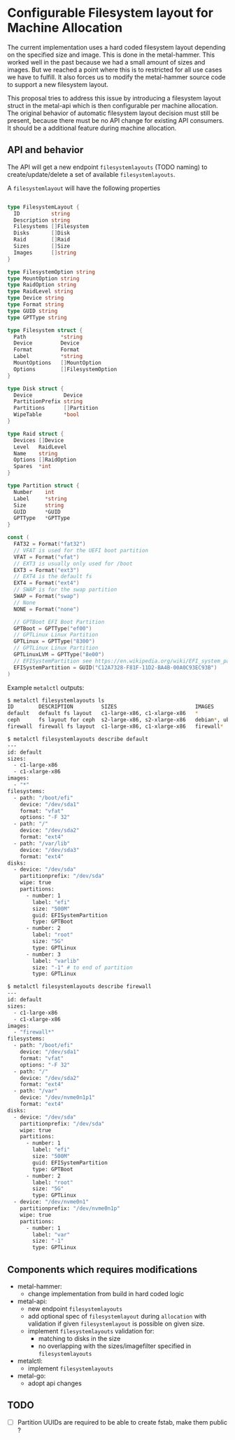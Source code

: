 # Configurable Filesystem layout for Machine Allocation

The current implementation uses a hard coded filesystem layout depending on the specified size and image. This is done in the metal-hammer. This worked well in the past because we had a small amount of sizes and images. But we reached a point where this is to restricted for all use cases we have to fulfill. It also forces us to modify the metal-hammer source code to support a new filesystem layout.

This proposal tries to address this issue by introducing a filesystem layout struct in the metal-api which is then configurable per machine allocation.
The original behavior of automatic filesystem layout decision must still be present, because there must be no API change for existing API consumers. It should be a additional feature during machine allocation.

## API and behavior

The API will get a new endpoint `filesystemlayouts` (TODO naming) to create/update/delete a set of available `filesystemlayouts`.

A `filesystemlayout` will have the following properties

```go

type FilesystemLayout {
  ID          string
  Description string
  Filesystems []Filesystem
  Disks       []Disk
  Raid        []Raid
  Sizes       []Size
  Images      []string
}

type FilesystemOption string
type MountOption string
type RaidOption string
type RaidLevel string
type Device string
type Format string
type GUID string
type GPTType string

type Filesystem struct {
  Path           *string
  Device         Device
  Format         Format
  Label          *string
  MountOptions   []MountOption
  Options        []FilesystemOption
}

type Disk struct {
  Device          Device
  PartitionPrefix string
  Partitions      []Partition
  WipeTable       *bool
}

type Raid struct {
  Devices []Device
  Level   RaidLevel
  Name    string
  Options []RaidOption
  Spares  *int
}

type Partition struct {
  Number    int
  Label     *string
  Size      string
  GUID      *GUID
  GPTType   *GPTType
}

const (
  FAT32 = Format("fat32")
  // VFAT is used for the UEFI boot partition
  VFAT = Format("vfat")
  // EXT3 is usually only used for /boot
  EXT3 = Format("ext3")
  // EXT4 is the default fs
  EXT4 = Format("ext4")
  // SWAP is for the swap partition
  SWAP = Format("swap")
  // None
  NONE = Format("none")

  // GPTBoot EFI Boot Partition
  GPTBoot = GPTType("ef00")
  // GPTLinux Linux Partition
  GPTLinux = GPTType("8300")
  // GPTLinux Linux Partition
  GPTLinuxLVM = GPTType("8e00")
  // EFISystemPartition see https://en.wikipedia.org/wiki/EFI_system_partition
  EFISystemPartition = GUID("C12A7328-F81F-11D2-BA4B-00A0C93EC93B")
)
```

Example `metalctl` outputs:

```bash
$ metalctl filesystemlayouts ls
ID        DESCRIPTION         SIZES                         IMAGES
default   default fs layout   c1-large-x86, c1-xlarge-x86   *
ceph      fs layout for ceph  s2-large-x86, s2-xlarge-x86   debian*, ubuntu*
firewall  firewall fs layout  c1-large-x86, c1-xlarge-x86   firewall*

$ metalctl filesystemlayouts describe default
---
id: default
sizes:
  - c1-large-x86
  - c1-xlarge-x86
images:
  - "*"
filesystems:
  - path: "/boot/efi"
    device: "/dev/sda1"
    format: "vfat"
    options: "-F 32"
  - path: "/"
    device: "/dev/sda2"
    format: "ext4"
  - path: "/var/lib"
    device: "/dev/sda3"
    format: "ext4"
disks:
  - device: "/dev/sda"
    partitionprefix: "/dev/sda"
    wipe: true
    partitions:
      - number: 1
        label: "efi"
        size: "500M"
        guid: EFISystemPartition
        type: GPTBoot
      - number: 2
        label: "root"
        size: "5G"
        type: GPTLinux
      - number: 3
        label: "varlib"
        size: "-1" # to end of partition
        type: GPTLinux

$ metalctl filesystemlayouts describe firewall
---
id: default
sizes:
  - c1-large-x86
  - c1-xlarge-x86
images:
  - "firewall*"
filesystems:
  - path: "/boot/efi"
    device: "/dev/sda1"
    format: "vfat"
    options: "-F 32"
  - path: "/"
    device: "/dev/sda2"
    format: "ext4"
  - path: "/var"
    device: "/dev/nvme0n1p1"
    format: "ext4"
disks:
  - device: "/dev/sda"
    partitionprefix: "/dev/sda"
    wipe: true
    partitions:
      - number: 1
        label: "efi"
        size: "500M"
        guid: EFISystemPartition
        type: GPTBoot
      - number: 2
        label: "root"
        size: "5G"
        type: GPTLinux
  - device: "/dev/nvme0n1"
    partitionprefix: "/dev/nvme0n1p"
    wipe: true
    partitions:
      - number: 1
        label: "var"
        size: "-1"
        type: GPTLinux
```

## Components which requires modifications

- metal-hammer:
  - change implementation from build in hard coded logic
- metal-api:
  - new endpoint `filesystemlayouts`
  - add optional spec of `filesystemlayout` during `allocation` with validation if given `filesystemlayout` is possible on given size.
  - implement `filesystemlayouts` validation for:
    - matching to disks in the size
    - no overlapping with the sizes/imagefilter specified in `filesystemlayouts`
- metalctl:
  - implement `filesystemlayouts`
- metal-go:
  - adopt api changes

## TODO

- [ ] Partition UUIDs are required to be able to create fstab, make them public ?
